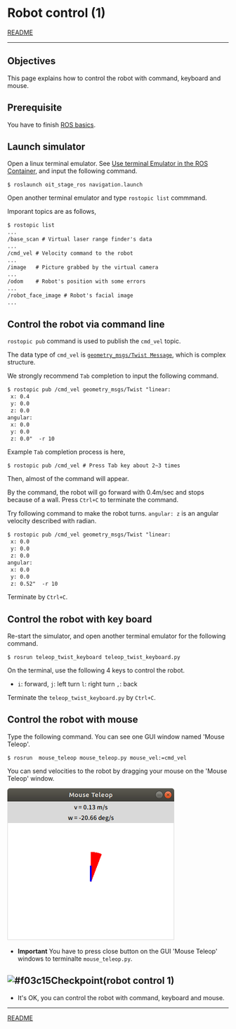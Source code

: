 # Robot control (1)

[README](../README.md)

---

## Objectives

This page explains how to control the robot with command, keyboard and mouse.

## Prerequisite

You have to finish [ROS basics](../basics/basics_01.md).

## Launch simulator

Open a linux terminal emulator. See [Use terminal Emulator in the ROS Container](https://github.com/oit-ipbl/portal/blob/main/setup/dockerros.md#use-terminal-emulator-in-the-ros-container), and input the following command.

```shell
$ roslaunch oit_stage_ros navigation.launch
```

Open another terminal emulator and type `rostopic list` commmand.

Imporant topics are as follows,

```shell
$ rostopic list
...
/base_scan # Virtual laser range finder's data
...
/cmd_vel # Velocity command to the robot
...
/image   # Picture grabbed by the virtual camera 
...
/odom    # Robot's position with some errors
...
/robot_face_image # Robot's facial image
...
```

## Control the robot via command line

`rostopic pub` command is used to publish the `cmd_vel` topic.

The data type of `cmd_vel` is [`geometry_msgs/Twist Message`](http://docs.ros.org/en/melodic/api/geometry_msgs/html/msg/Twist.html), which is complex structure.

We strongly recommend `Tab` completion to input the following command.

```shell
$ rostopic pub /cmd_vel geometry_msgs/Twist "linear:
 x: 0.4
 y: 0.0
 z: 0.0
angular:
 x: 0.0
 y: 0.0
 z: 0.0"  -r 10
```

Example `Tab` completion process is here,

```shell
$ rostopic pub /cmd_vel # Press Tab key about 2~3 times
```

Then, almost of the command will appear.

By the command, the robot will go forward with 0.4m/sec and stops because of a wall.
Press `Ctrl+C` to terminate the command.

Try following command to make the robot turns. `angular: z` is an angular velocity described with radian.

```shell
$ rostopic pub /cmd_vel geometry_msgs/Twist "linear:
 x: 0.0
 y: 0.0
 z: 0.0
angular:
 x: 0.0
 y: 0.0
 z: 0.52"  -r 10
```

Terminate by `Ctrl+C`.

## Control the robot with key board

Re-start the simulator, and open another terminal emulator for the following command.

```shell
$ rosrun teleop_twist_keyboard teleop_twist_keyboard.py
```

On the terminal, use the following 4 keys to control the robot.

- `i`: forward, `j`: left turn `l`: right turn `,`: back

Terminate the `teleop_twist_keyboard.py` by `Ctrl+C`.

## Control the robot with mouse

Type the following command. You can see one GUI window named 'Mouse Teleop'.

```shell
$ rosrun  mouse_teleop mouse_teleop.py mouse_vel:=cmd_vel
```

You can send velocities to the robot by dragging your mouse on the 'Mouse Teleop' window.

![2020-02-07_13-14-59.png](./2020-02-07_13-14-59.png)

- **Important** You have to press close button on the GUI 'Mouse Teleop' windows to terminalte `mouse_teleop.py`.

## ![#f03c15](https://via.placeholder.com/15/f03c15/000000?text=+)Checkpoint(robot control 1)

- It's OK, you can control the robot with command, keyboard and mouse.

---

[README](../README.md)
